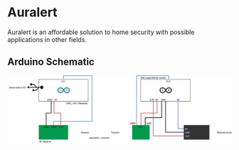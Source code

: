 Auralert
========
Auralert is an affordable solution to home security with possible applications in other fields.

Arduino Schematic
-----------------
![alt text](https://github.com/ttpham0111/auralert/blob/master/auralert.svg "Arduino Schematic")
